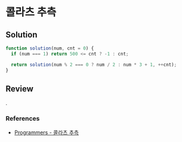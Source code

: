 # 콜라츠 추측

## Solution

```js
function solution(num, cnt = 0) {
  if (num === 1) return 500 <= cnt ? -1 : cnt;

  return solution(num % 2 === 0 ? num / 2 : num * 3 + 1, ++cnt);
}
```

## Review

.

### References

- [Programmers - 콜라츠 추측](https://school.programmers.co.kr/learn/courses/30/lessons/12943)
